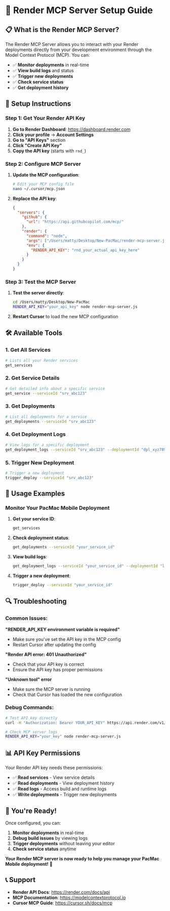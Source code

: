 # 🚀 Render MCP Server Setup Guide

## 📋 **What is the Render MCP Server?**

The Render MCP Server allows you to interact with your Render deployments directly from your development environment through the Model Context Protocol (MCP). You can:

- ✅ **Monitor deployments** in real-time
- ✅ **View build logs** and status
- ✅ **Trigger new deployments**
- ✅ **Check service status**
- ✅ **Get deployment history**

## 🔧 **Setup Instructions**

### **Step 1: Get Your Render API Key**

1. **Go to Render Dashboard**: https://dashboard.render.com
2. **Click your profile** → **Account Settings**
3. **Go to "API Keys"** section
4. **Click "Create API Key"**
5. **Copy the API key** (starts with `rnd_`)

### **Step 2: Configure MCP Server**

1. **Update the MCP configuration**:
   ```bash
   # Edit your MCP config file
   nano ~/.cursor/mcp.json
   ```

2. **Replace the API key**:
   ```json
   {
     "servers": {
       "github": {
         "url": "https://api.githubcopilot.com/mcp/"
       },
       "render": {
         "command": "node",
         "args": ["/Users/matty/Desktop/New-PacMac/render-mcp-server.js"],
         "env": {
           "RENDER_API_KEY": "rnd_your_actual_api_key_here"
         }
       }
     }
   }
   ```

### **Step 3: Test the MCP Server**

1. **Test the server directly**:
   ```bash
   cd /Users/matty/Desktop/New-PacMac
   RENDER_API_KEY="your_api_key" node render-mcp-server.js
   ```

2. **Restart Cursor** to load the new MCP configuration

## 🛠️ **Available Tools**

### **1. Get All Services**
```bash
# Lists all your Render services
get_services
```

### **2. Get Service Details**
```bash
# Get detailed info about a specific service
get_service --serviceId "srv_abc123"
```

### **3. Get Deployments**
```bash
# List all deployments for a service
get_deployments --serviceId "srv_abc123"
```

### **4. Get Deployment Logs**
```bash
# View logs for a specific deployment
get_deployment_logs --serviceId "srv_abc123" --deploymentId "dpl_xyz789"
```

### **5. Trigger New Deployment**
```bash
# Trigger a new deployment
trigger_deploy --serviceId "srv_abc123"
```

## 🎯 **Usage Examples**

### **Monitor Your PacMac Mobile Deployment**

1. **Get your service ID**:
   ```bash
   get_services
   ```

2. **Check deployment status**:
   ```bash
   get_deployments --serviceId "your_service_id"
   ```

3. **View build logs**:
   ```bash
   get_deployment_logs --serviceId "your_service_id" --deploymentId "latest_deployment_id"
   ```

4. **Trigger a new deployment**:
   ```bash
   trigger_deploy --serviceId "your_service_id"
   ```

## 🔍 **Troubleshooting**

### **Common Issues:**

**"RENDER_API_KEY environment variable is required"**
- Make sure you've set the API key in the MCP config
- Restart Cursor after updating the config

**"Render API error: 401 Unauthorized"**
- Check that your API key is correct
- Ensure the API key has proper permissions

**"Unknown tool" error**
- Make sure the MCP server is running
- Check that Cursor has loaded the new configuration

### **Debug Commands:**

```bash
# Test API key directly
curl -H "Authorization: Bearer YOUR_API_KEY" https://api.render.com/v1/services

# Check MCP server logs
RENDER_API_KEY="your_key" node render-mcp-server.js
```

## 📊 **API Key Permissions**

Your Render API key needs these permissions:
- ✅ **Read services** - View service details
- ✅ **Read deployments** - View deployment history
- ✅ **Read logs** - Access build and runtime logs
- ✅ **Write deployments** - Trigger new deployments

## 🎊 **You're Ready!**

Once configured, you can:

1. **Monitor deployments** in real-time
2. **Debug build issues** by viewing logs
3. **Trigger deployments** without leaving your editor
4. **Check service status** anytime

**Your Render MCP server is now ready to help you manage your PacMac Mobile deployment!** 🚀

## 📞 **Support**

- **Render API Docs**: https://render.com/docs/api
- **MCP Documentation**: https://modelcontextprotocol.io
- **Cursor MCP Guide**: https://cursor.sh/docs/mcp
